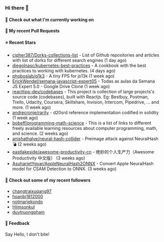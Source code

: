 ### Hi there 👋

#### 👷 Check out what I'm currently working on

#### 🔨 My recent Pull Requests


#### ⭐ Recent Stars

- [cipher387/Dorks-collections-list](https://github.com/cipher387/Dorks-collections-list) - List of Github repositories and articles with list of dorks for different search engines (1 day ago)
- [diegolnasc/kubernetes-best-practices](https://github.com/diegolnasc/kubernetes-best-practices) - A cookbook with the best practices to working with kubernetes. (4 days ago)
- [phoboslab/q1k3](https://github.com/phoboslab/q1k3) - A tiny FPS for js13k (1 week ago)
- [ErickWendel/semana-javascript-expert05](https://github.com/ErickWendel/semana-javascript-expert05) - Todas as aulas da Semana JS Expert 5.0 - Google Drive Clone (1 week ago)
- [reacttips-dev/codebases](https://github.com/reacttips-dev/codebases) - This project is collection of large projects&#39;s source code (codebases), built with Reactjs. Eg: Bestbuy, Postman, Trello, Udacity, Coursera, Skillshare, Invision, Intercom, Pipedrive, ... and more. (1 week ago)
- [andrecronje/rarity](https://github.com/andrecronje/rarity) - d20srd reference implementation codified in solidity (1 week ago)
- [bobeff/programming-math-science](https://github.com/bobeff/programming-math-science) - This is a list of links to different freely available learning resources about computer programming, math, and science. (2 weeks ago)
- [anishathalye/neural-hash-collider](https://github.com/anishathalye/neural-hash-collider) - Preimage attack against NeuralHash 💣 (2 weeks ago)
- [eastlakeside/awesome-productivity-cn](https://github.com/eastlakeside/awesome-productivity-cn) - 绝妙的个人生产力（Awesome Productivity 中文版） (3 weeks ago)
- [AsuharietYgvar/AppleNeuralHash2ONNX](https://github.com/AsuharietYgvar/AppleNeuralHash2ONNX) - Convert Apple NeuralHash model for CSAM Detection to ONNX. (3 weeks ago)

#### 👯 Check out some of my recent followers

- [changtraixuqang97](https://github.com/changtraixuqang97)
- [hoanbi1812000](https://github.com/hoanbi1812000)
- [notmariekondo](https://github.com/notmariekondo)
- [Hiimsonkul](https://github.com/Hiimsonkul)
- [duytruongpham](https://github.com/duytruongpham)

#### 💬 Feedback

Say Hello, I don't bite!